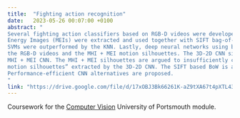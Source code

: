 ```yaml
---
title:  "Fighting action recognition"
date:   2023-05-26 00:07:00 +0100
abstract: "
Several fighting action classifiers based on RGB-D videos were developed. The Motion History Images (MHIs) and Motion
Energy Images (MEIs) were extracted and used together with SIFT bag-of-words (BoW) features. Both shallow neural netwoks and
SVMs were outperformed by the KNN. Lastly, deep neural networks using both 2D and 3D convolution have been trained directly on
the RGB-D videos and the MHI + MEI motion silhouettes. The 3D-2D CNN significantly outperformed all classical models and the 2D
MHI + MEI CNN. The MHI + MEI silhouettes are argued to insufficiently capture the relevant information compared to “trainable deep
motion silhouettes” extracted by the 3D-2D CNN. The SIFT based BoW is argued not to be suited the partial body movement actions.
Performance-efficient CNN alternatives are proposed.
"
link: "https://drive.google.com/file/d/17xOBJ3Bk66261K-aZ9tXA67t4pXTL43z/view?usp=sharing"
---
```


Coursework for the [Computer Vision](https://course-module-catalog.port.ac.uk/#/moduleDetail/M24122/2022%2F23)
University of Portsmouth module.
